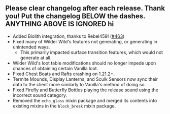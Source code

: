 Please clear changelog after each release.
Thank you!
Put the changelog BELOW the dashes. ANYTHING ABOVE IS IGNORED
hi
-----------------
- Added Biolith integration, thanks to Rebel459! ([#463](https://github.com/FrozenBlock/WilderWild/pull/463))
- Fixed many of Wilder Wild's features not generating, or generating in unintended ways.
  - This primarily impacted surface transition features, which would not generate at all.
- Wilder Wild's loot table modifications should no longer impede upon chances of obtaining certain Vanilla loot.
- Fixed Chest Boats and Rafts crashing on 1.21.2+.
- Termite Mounds, Display Lanterns, and Sculk Sensors now sync their data to the client more similarly to Vanilla's method of doing so.
- Fixed Firefly and Butterfly Bottles playing the release sound using the incorrect sound category.
- Removed the `echo_glass` mixin package and merged its contents into existing mixins in the `block_break` mixin package.
